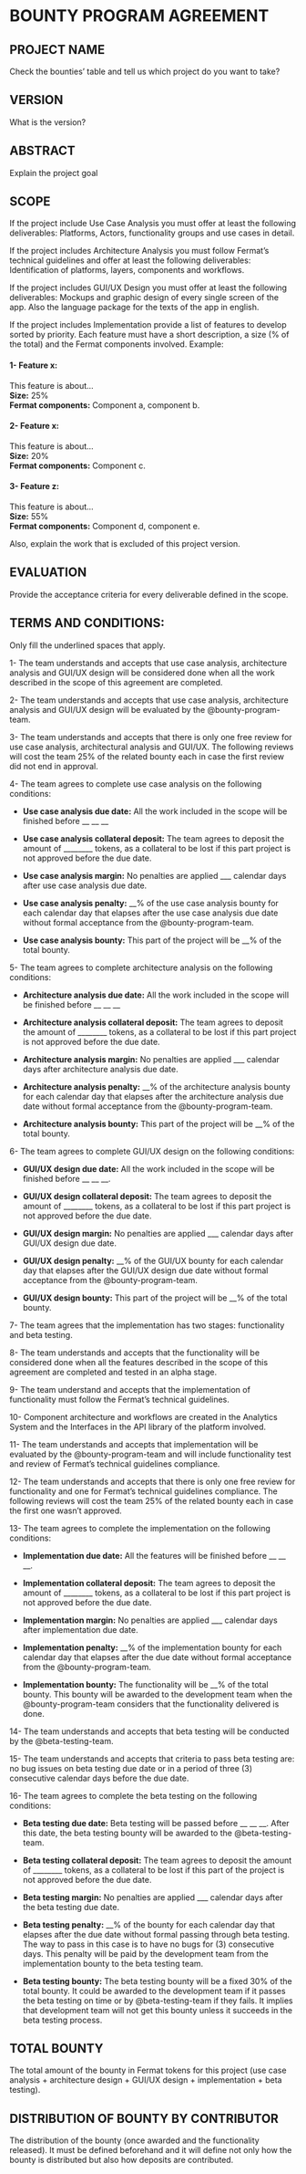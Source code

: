 # BOUNTY PROGRAM AGREEMENT

## PROJECT NAME
Check the bounties’ table and tell us which project do you want to take?

## VERSION
What is the version?

## ABSTRACT
Explain the project goal

## SCOPE
If the project include Use Case Analysis you must offer at least the following deliverables: Platforms, Actors, functionality groups and use cases in detail. 

If the project includes Architecture Analysis you must follow Fermat’s technical guidelines and offer at least the following deliverables: Identification of platforms, layers, components and workflows.

If the project includes GUI/UX Design you must offer at least the following deliverables: Mockups and graphic design of every single screen of the app. Also the language package for the texts of the app in english.

If the project includes Implementation provide a list of features to develop sorted by priority. Each feature must have a short description, a size (% of the total) and the Fermat components involved. Example:

#### 1- Feature x:  
This feature is about…  
**Size:** 25%  
**Fermat components:** Component a, component b.

#### 2- Feature x:  
This feature is about…  
**Size:** 20%  
**Fermat components:** Component c.

#### 3- Feature z:  
This feature is about…  
**Size:** 55%  
**Fermat components:** Component d, component e.

Also, explain the work that is excluded of this project version.

## EVALUATION
Provide the acceptance criteria for every deliverable defined in the scope.

## TERMS AND CONDITIONS: 
Only fill the underlined spaces that apply.

1- The team understands and accepts that use case analysis, architecture analysis and GUI/UX design will be considered done when all the work described in the scope of this agreement are completed.

2- The team understands and accepts that use case analysis, architecture analysis and GUI/UX design will be evaluated by the @bounty-program-team.

3- The team understands and accepts that there is only one free review for use case analysis, architectural analysis and GUI/UX. The following reviews will cost the team 25% of the related bounty each in case the first review did not end in approval.

4- The team agrees to complete use case analysis on the following conditions:

- **Use case analysis due date:** All the work included in the scope will be finished before __ __ __

- **Use case analysis collateral deposit:** The team agrees to deposit the amount of ________ tokens, as a collateral to be lost if this part project is not approved before the due date.
 
- **Use case analysis margin:** No penalties are applied ___ calendar days after use case analysis due date.
 
- **Use case analysis penalty:** __% of the use case analysis bounty for each calendar day that elapses after the use case analysis due date without formal acceptance from the @bounty-program-team.  

- **Use case analysis bounty:** This part of the project will be __% of the total bounty. 

5- The team agrees to complete architecture analysis on the following conditions:

- **Architecture analysis due date:** All the work included in the scope will be finished before __ __ __

- **Architecture analysis collateral deposit:** The team agrees to deposit the amount of ________ tokens, as a collateral to be lost if this part project is not approved before the due date.
 
- **Architecture analysis margin:** No penalties are applied ___ calendar days after architecture analysis due date.
 
- **Architecture analysis penalty:** __% of the architecture analysis bounty for each calendar day that elapses after the architecture analysis due date without formal acceptance from the @bounty-program-team.  

- **Architecture analysis bounty:** This part of the project will be __% of the total bounty. 

6- The team agrees to complete GUI/UX design on the following conditions:

- **GUI/UX design due date:** All the work included in the scope will be finished before __ __ __.

- **GUI/UX design collateral deposit:** The team agrees to deposit the amount of ________ tokens, as a collateral to be lost if this part project is not approved before the due date.
 
- **GUI/UX design margin:** No penalties are applied ___ calendar days after GUI/UX design due date.
 
- **GUI/UX design penalty:** __% of the GUI/UX bounty for each calendar day that elapses after the GUI/UX design due date without formal acceptance from the @bounty-program-team.  

- **GUI/UX design bounty:** This part of the project will be __% of the total bounty. 

7- The team agrees that the implementation has two stages: functionality and beta testing.

8- The team understands and accepts that the functionality will be considered done when all the features described in the scope of this agreement are completed and tested in an alpha stage.

9- The team understand and accepts that the implementation of functionality must follow the Fermat’s technical guidelines. 

10- Component architecture and workflows are created in the Analytics System and the Interfaces in the API library of the platform involved.

11- The team understands and accepts that implementation will be evaluated by the @bounty-program-team and will include functionality test and review of Fermat’s technical guidelines compliance. 

12- The team understands and accepts that there is only one free review for functionality and one for Fermat’s technical guidelines compliance. The following reviews will cost the team 25% of the related bounty each in case the first one wasn’t approved.

13- The team agrees to complete the implementation on the following conditions: 

- **Implementation due date:** All the features will be finished before __ __ __. 
 
- **Implementation collateral deposit:** The team agrees to deposit the amount of ________ tokens, as a collateral to be lost if this part project is not approved before the due date.
 
- **Implementation margin:** No penalties are applied ___ calendar days after implementation due date.
 
- **Implementation penalty:** __% of the implementation bounty for each calendar day that elapses after the due date without formal acceptance from the @bounty-program-team.    
 
- **Implementation bounty:** The functionality will be __% of the total bounty. This bounty will be awarded to the development team when the @bounty-program-team considers that the functionality delivered is done.

14- The team understands and accepts that beta testing will be conducted by the @beta-testing-team.

15- The team understands and accepts that criteria to pass beta testing are: no bug issues on beta testing due date or in a period of three (3) consecutive calendar days before the due date.

16- The team agrees to complete the beta testing on the following conditions:

- **Beta testing due date:** Beta testing will be passed before __ __ __. After this date, the beta testing bounty will be awarded to the @beta-testing-team. 
 
- **Beta testing collateral deposit:** The team agrees to deposit the amount of ________ tokens, as a collateral to be lost if this part of the project is not approved before the due date.
 
- **Beta testing margin:** No penalties are applied ___ calendar days after the beta testing due date.
 
- **Beta testing penalty:** __% of the bounty for each calendar day that elapses after the due date without formal passing through beta testing. The way to pass in this case is to have no bugs for (3) consecutive days. This penalty will be paid by the development team from the implementation bounty to the beta testing team.
 
- **Beta testing bounty:** The beta testing bounty will be a fixed 30% of the total bounty. It could be awarded to the development team if it passes the beta testing on time or by @beta-testing-team if they fails. It implies that development team will not get this bounty unless it succeeds in the beta testing process.

## TOTAL BOUNTY
The total amount of the bounty in Fermat tokens for this project (use case analysis + architecture design + GUI/UX design + implementation + beta testing).

## DISTRIBUTION OF BOUNTY BY CONTRIBUTOR
The distribution of the bounty (once awarded and the functionality released). It must be defined beforehand and it will define not only how the bounty is distributed but also how deposits are contributed.
